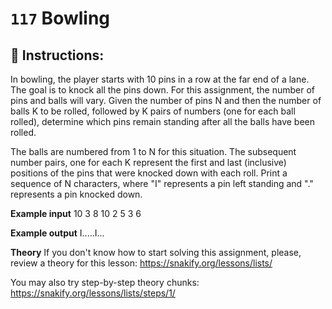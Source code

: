  # `117` Bowling

## 📝 Instructions:

In bowling, the player starts with 10 pins in a row at the far end of a lane. The goal is to knock all the pins down. For this assignment, the number of pins and balls will vary. Given the number of pins N and then the number of balls K to be rolled, followed by K pairs of numbers (one for each ball rolled), determine which pins remain standing after all the balls have been rolled.

The balls are numbered from 1 to N for this situation. The subsequent number pairs, one for each K represent the first and last (inclusive) positions of the pins that were knocked down with each roll. Print a sequence of N characters, where "I" represents a pin left standing and "." represents a pin knocked down.

**Example input**
10 3
8 10
2 5
3 6

**Example output**
I.....I...

**Theory**
If you don't know how to start solving this assignment, please, review a theory for this lesson:
https://snakify.org/lessons/lists/ 

You may also try step-by-step theory chunks:
https://snakify.org/lessons/lists/steps/1/